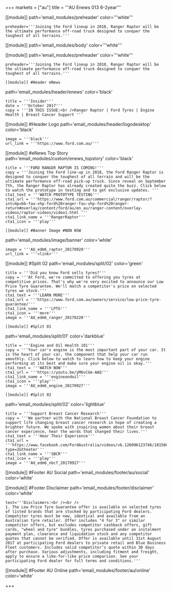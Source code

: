 +++
markets = ["au"]
title = '''AU Enews 013 6-2year'''


[[module]] 
path='email_modules/preheader'
color='''white'''

	preheader='''Joining the Ford lineup in 2018, Ranger Raptor will be the ultimate performance off-road truck designed to conquer the toughest of all terrains.'''

[[module]]
path='email_modules/body'
color='''white'''

[[module]]
path='email_modules/preheader'
color='''white'''

	preheader='''Joining the Ford lineup in 2018, Ranger Raptor will be the ultimate performance off-road truck designed to conquer the toughest of all terrains.'''

	[[module]] #Header eNews 
path='email_modules/header/enews'
color='black'

	title = '''Insider'''
	date = '''October 2017'''
	copy = '''IN THIS ISSUE:<br />Ranger Raptor | Ford Tyres | Engine Health | Breast Cancer Support '''

[[module]] #Header Logo
path='email_modules/header/logodesktop'
color='black'

	image = '''black'''
	url_link = '''https://www.ford.com.au/'''

[[module]] #eNews Top Story 
path='email_modules/custom/enews_topstory'
color='black'

    title = '''FORD RANGER RAPTOR IS COMING!'''
	copy = '''Joining the Ford line-up in 2018, the Ford Ranger Raptor is designed to conquer the toughest of all terrain and will be the ultimate performance off-road pick-up truck. Since reveal on September 7th, the Ranger Raptor has already created quite the buzz. Click below to watch the prototype in testing and to get exclusive updates. '''
	cta1_text = '''WATCH PROTOTYPE TESTING'''
	cta1_url = '''https://www.ford.com.au/commercial/ranger/raptor/?intcmp=bb-fau-vhp-ford%20ranger-fau-vhp-ford%20ranger-return#overlay/content/ford/au/en_au/ranger-content/overlay-videos/raptor-videos/video1.html '''
	cta1_link_name = '''RangerRaptor'''
	cta1_icon = '''play'''

	[[module]] #Banner Image #NON NSW
path='email_modules/image/banner'
color='white'

	image = '''AU_edm6_raptor_20170920'''
	url_link = '''<link>'''


[[module]] #Split 02 
path='email_modules/split/02'
color='green'

    title = '''Did you know Ford sells tyres?'''
	copy = '''At Ford, we're committed to offering you tyres at competitive prices. That's why we're very excited to announce our Low Price Tyre Guarantee. We'll match a competitor's price on selected tyres we stock.'''
	cta1_text = '''LEARN MORE'''
	cta1_url = '''https://www.ford.com.au/owners/service/low-price-tyre-guarantee/'''
	cta1_link_name = '''LPTG'''
	cta1_icon = '''more'''
	image = '''AU_edm6_ranger_20170220'''

	[[module]] #Split 01
path='email_modules/split/01'
color='darkblue'

	title = '''Engine and Oil Health 101'''
	copy = '''Your car's engine is the most important part of your car. It is the heart of your car, the component that help your car run smoothly. Click below to watch to learn how to keep your engine performing at its best and make sure your engine oil is okay.'''
	cta1_text = '''WATCH NOW'''
	cta1_url = '''https://youtu.be/yM6vCGm-AAQ'''
	cta1_link_name = '''engineandoil'''
	cta1_icon = '''play'''
	image = '''AU_edm6_engine_20170927'''

	[[module]] #Split 02
path='email_modules/split/02'
color='lightblue'

    title = '''Support Breast Cancer Research'''
	copy = '''We partner with the National Breast Cancer Foundation to support life changing breast cancer research in hope of creating a brighter future. We spoke with inspiring women about their breast cancer experience, hear the words that changed their lives.'''
	cta1_text = '''Hear Their Experience'''
	cta1_url = '''https://www.facebook.com/FordAustralia/videos/vb.126096123746/10156683020833747/?type=2&theater'''
	cta1_link_name = '''SBCR'''
	cta1_icon = '''play'''
	image = '''AU_edm6_nbcf_20170927'''


[[module]] #Footer AU Social
path='email_modules/footer/au/social'
color='white'


[[module]] #Footer Disclaimer
path='email_modules/footer/disclaimer'
color='white'

	text='''Disclaimers:<br /><br />
	1. The Low Price Tyre Guarantee offer is available on selected tyres of listed brands that are stocked by participating Ford dealers. Competitor tyres must be new, identical and available from an Australian tyre retailer. Offer includes "4 for 3" or similar competitor offers, but excludes competitor cashback offers, gift cards, "wheel and tyre" bundles, tyres purchased under an instalment payment plan, clearance and liquidation stock and any competitor quotes that cannot be verified. Offer is available until 31st August 2017 at participating Ford dealers to private retail and Blue Business Fleet customers. Includes valid competitor’s quote within 30 days after purchase. Various adjustments, including fitment and freight, apply to ensure a like-for-like price comparison. See your participating Ford dealer for full terms and conditions.'''
    

[[module]] #Footer AU Online
path='email_modules/footer/au/online'
color='white'

+++
